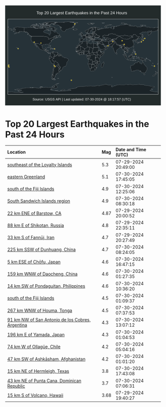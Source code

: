 ![Map](./map.png)

# Top 20 Largest Earthquakes in the Past 24 Hours

| Location | Mag | Date and Time (UTC) |
|:---|:---|:---|
| [southeast of the Loyalty Islands](https://earthquake.usgs.gov/earthquakes/eventpage/us6000ngs0) | 5.3 | 07-29-2024 20:49:00 |
| [eastern Greenland](https://earthquake.usgs.gov/earthquakes/eventpage/us6000ngxw) | 5.1 | 07-30-2024 17:45:05 |
| [south of the Fiji Islands](https://earthquake.usgs.gov/earthquakes/eventpage/us6000ngvu) | 4.9 | 07-30-2024 12:25:06 |
| [South Sandwich Islands region](https://earthquake.usgs.gov/earthquakes/eventpage/us6000nguz) | 4.9 | 07-30-2024 08:30:18 |
| [22 km ENE of Barstow, CA](https://earthquake.usgs.gov/earthquakes/eventpage/ci40675215) | 4.87 | 07-29-2024 20:00:52 |
| [88 km E of Shikotan, Russia](https://earthquake.usgs.gov/earthquakes/eventpage/us6000ngsj) | 4.8 | 07-29-2024 22:35:11 |
| [33 km S of Fannūj, Iran](https://earthquake.usgs.gov/earthquakes/eventpage/us6000ngrs) | 4.7 | 07-29-2024 20:27:49 |
| [225 km SSW of Dunhuang, China](https://earthquake.usgs.gov/earthquakes/eventpage/us6000nguu) | 4.7 | 07-30-2024 08:24:05 |
| [5 km ESE of Chōfu, Japan](https://earthquake.usgs.gov/earthquakes/eventpage/us6000ngwt) | 4.6 | 07-30-2024 16:47:15 |
| [159 km WNW of Daocheng, China](https://earthquake.usgs.gov/earthquakes/eventpage/us6000ngta) | 4.6 | 07-30-2024 01:27:35 |
| [14 km SW of Pondaguitan, Philippines](https://earthquake.usgs.gov/earthquakes/eventpage/us6000ngvb) | 4.6 | 07-30-2024 10:36:20 |
| [south of the Fiji Islands](https://earthquake.usgs.gov/earthquakes/eventpage/us6000ngt8) | 4.5 | 07-30-2024 01:09:37 |
| [267 km WNW of Houma, Tonga](https://earthquake.usgs.gov/earthquakes/eventpage/us6000ngun) | 4.5 | 07-30-2024 07:37:53 |
| [91 km NW of San Antonio de los Cobres, Argentina](https://earthquake.usgs.gov/earthquakes/eventpage/us6000ngvy) | 4.3 | 07-30-2024 13:07:12 |
| [196 km E of Yamada, Japan](https://earthquake.usgs.gov/earthquakes/eventpage/us6000ngt6) | 4.3 | 07-30-2024 01:04:53 |
| [74 km W of Ollagüe, Chile](https://earthquake.usgs.gov/earthquakes/eventpage/us6000ngtw) | 4.2 | 07-30-2024 05:04:16 |
| [47 km SW of Ashkāsham, Afghanistan](https://earthquake.usgs.gov/earthquakes/eventpage/us6000ngt5) | 4.2 | 07-30-2024 01:01:20 |
| [15 km NE of Hermleigh, Texas](https://earthquake.usgs.gov/earthquakes/eventpage/tx2024owwf) | 3.8 | 07-30-2024 17:43:08 |
| [43 km NE of Punta Cana, Dominican Republic](https://earthquake.usgs.gov/earthquakes/eventpage/pr2024212000) | 3.7 | 07-30-2024 07:06:31 |
| [15 km S of Volcano, Hawaii](https://earthquake.usgs.gov/earthquakes/eventpage/hv74372741) | 3.68 | 07-29-2024 19:40:27 |
